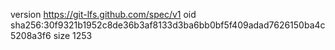 version https://git-lfs.github.com/spec/v1
oid sha256:30f9321b1952c8de36b3af8133d3ba6bb0bf5f409adad7626150ba4c5208a3f6
size 1253
